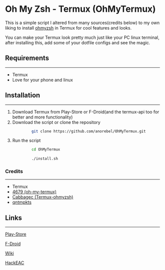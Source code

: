 # Oh My Zsh - Termux (OhMyTermux)

This is a simple script I altered from many sources(credits below) to my own liking to install [ohmyzsh](https://ohmyz.sh) in Termux for cool features and looks.

You can make your Termux look pretty much just like  your PC linux terminal, after installing this, add some of your dotfile configs and see the magic.


## Requirements
___

* Termux
* Love for your phone and linux


## Installation
---

1. Download Termux from Play-Store or F-Droid(and the termux-api too for better and more functionality)
2. Download the script or clone the repository

```bash
			git clone https://github.com/anorebel/OhMyTermux.git
```

3. Run the script


```bash
			cd OhMyTermux
			
			./install.sh
```

### Credits
---

* Termux
* [4679 (oh-my-termux)](https://github.com/4679/)
* [Cabbagec (Termux-ohmyzsh)](https://github.com/Cabbagec/)
* [qntmpkts](https://github.com/qntmpkts/)


## Links
___

[Play-Store](https://play.google.com/store/apps/details?id=com.termux)

[F-Droid](https://f-droid.org/repository/browse/?fdid=com.termux)

[Wiki](https://wiki.termux.com/wiki/)

[HackEAC](https://www.hackeac.com)
